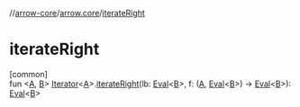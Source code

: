 //[arrow-core](../../index.md)/[arrow.core](index.md)/[iterateRight](iterate-right.md)

# iterateRight

[common]\
fun &lt;[A](iterate-right.md), [B](iterate-right.md)&gt; [Iterator](https://kotlinlang.org/api/latest/jvm/stdlib/kotlin.collections/-iterator/index.html)&lt;[A](iterate-right.md)&gt;.[iterateRight](iterate-right.md)(lb: [Eval](-eval/index.md)&lt;[B](iterate-right.md)&gt;, f: ([A](iterate-right.md), [Eval](-eval/index.md)&lt;[B](iterate-right.md)&gt;) -&gt; [Eval](-eval/index.md)&lt;[B](iterate-right.md)&gt;): [Eval](-eval/index.md)&lt;[B](iterate-right.md)&gt;

